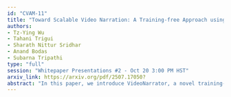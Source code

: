 ```yaml
---
id: "CVAM-11"
title: "Toward Scalable Video Narration: A Training-free Approach using Multimodal Large Language Models"
authors:
- Tz-Ying Wu
- Tahani Trigui
- Sharath Nittur Sridhar
- Anand Bodas
- Subarna Tripathi
type: "full"
session: "Whitepaper Presentations #2 - Oct 20 3:00 PM HST"
arxiv_link: https://arxiv.org/pdf/2507.17050?
abstract: "In this paper, we introduce VideoNarrator, a novel training-free pipeline designed to generate dense video captions that offer a structured snapshot of video content. These captions offer detailed narrations with precise timestamps, capturing the nuances present in each segment of the video. Despite advancements in multimodal large language models (MLLMs) for video comprehension, these models often struggle with temporally aligned narrations and tend to hallucinate, particularly in unfamiliar scenarios. VideoNarrator addresses these challenges by leveraging a flexible pipeline where off-the-shelf MLLMs and visual-language models (VLMs) can function as caption generators, context providers, or caption verifiers. Our experimental results demonstrate that the synergistic interaction of these components significantly enhances the quality and accuracy of video narrations, effectively reducing hallucinations and improving temporal alignment. This structured approach not only enhances video understanding but also facilitates downstream tasks such as video summarization and video question answering, and can be potentially extended for advertising and marketing applications."
---
```

